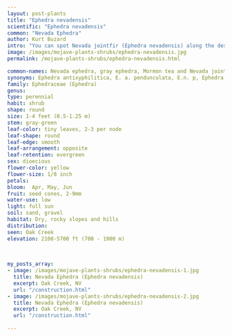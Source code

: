 ```yaml
---
layout: post-plants
title: "Ephedra nevadensis"
scientific: "Ephedra nevadensis"
common: "Nevada Ephedra"
author: Kurt Buzard
intro: "You can spot Nevada jointfir (Ephedra nevadensis) along the desert flats while green Mormon tea (Ephedra viridis) can be found in Red Rock’s canyons and higher elevations. Both plants have spreading branches that resemble green straws and have very tiny scale leaves. Nevada jointfir tends to be a gray-green while green Mormon tea has more of a bright yellow-green color. Teas were brewed from the stems of these plants to relieve stomach, kidney, back, and cold pains and to treat venereal disease. Nevada ephedra is wind-pollinated, with male plants growing in dryer areas and female plants growing in wetter ones, an arrangement which is believed to increase the production of seed. Cones mature and pollination occurs in March to June, with seeds ripening in May to August, although seeds are not produced every year. In the wild, seeds are often spread by rodents. is an evergreen Shrub growing to 1.2 m (4ft). It is in leaf all year, in flower from April to June. The species is dioecious (individual flowers are either male or female, but only one sex is to be found on any one plant so both male and female plants must be grown if seed is required)"
image: /images/mojave-plants-shrubs/ephedra-nevadensis.jpg
permalink: /mojave-plants-shrubs/ephedra-nevadensis.html

common-names: Nevada ephedra, gray ephedra, Mormon tea and Nevada jointfir
synonyms: Ephedra antixyphilitica, E. a. pendunculata, E.n. p, Ephedra nevadensis forma rosea Nevada ephedra, Ephedra nevadensis subvar. paucibracteata Stapf
family: Ephedraceae (Ephedra)
genus: 
type: perennial
habit: shrub
shape: round
size: 1-4 feet (0.5-1.25 m)
stem: gray-green
leaf-color: tiny leaves, 2-3 per node
leaf-shape: round
leaf-edge: smooth
leaf-arrangement: opposite
leaf-retention: evergreen
sex: dioecious
flower-color: yellow
flower-size: 1/8 inch
petals: 
bloom:  Apr, May, Jun
fruit: seed cones, 2-9mm
water-use: low
light: full sun
soil: sand, gravel
habitat: Dry, rocky slopes and hills
distribution: 
seen: Oak Creek
elevation: 2100-5700 ft (700 - 1900 m)
 
   

my_posts_array:
- image: /images/mojave-plants-shrubs/ephedra-nevadensis-1.jpg
  title: Nevada Ephedra (Ephedra nevadensis)
  excerpt: Oak Creek, NV
  url: "/construction.html"
- image: /images/mojave-plants-shrubs/ephedra-nevadensis-2.jpg
  title: Nevada Ephedra (Ephedra nevadensis)
  excerpt: Oak Creek, NV
  url: "/construction.html"
 
---
```

  
  
 <p></p>
  
